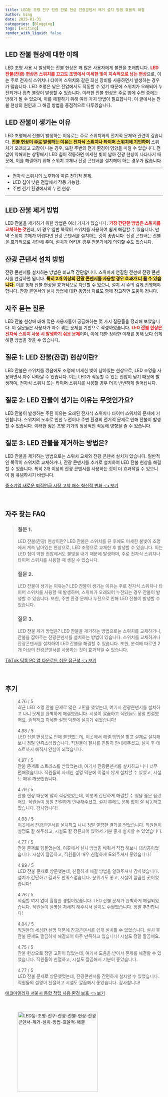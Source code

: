 ```yaml
---
title: LED등 조명 전구 잔광 잔불 현상 잔광콘덴서 제거 설치 방법 효율적 해결
author: bing
date: 2025-01-31
categories: [Blogging]
tags: [writing]
render_with_liquid: false
---
```



<h2 id='led_잔불_현상'>LED 잔불 현상에 대한 이해</h2>

<p>LED 조명 사용 시 발생하는 잔불 현상은 꽤 많은 사용자에게 불편을 초래합니다. <b><span style="color: #ee2323;">LED 잔불(잔광) 현상은 스위치를 끄고도 조명에서 미세한 빛이 지속적으로 남는 현상</span></b>으로, 이는 주로 전자식 스위치나 타이머 스위치와 같은 최신 장비를 사용하면서 발생하는 경우가 많습니다. LED 조명은 낮은 전압에서도 작동할 수 있기 때문에 스위치가 오래되어 누전되거나 접촉 불량이 발생할 수 있습니다. 이러한 잔불 현상은 주로 밤에 수면 중에는 방해가 될 수 있으며, 이를 해결하기 위해 여러 가지 방법이 필요합니다. 이 글에서는 잔불 현상의 원인과 그 해결 방법을 중점적으로 다루겠습니다.</p>

<h2 id='led_잔불_원인'>LED 잔불이 생기는 이유</h2>

<p>LED 조명에서 잔불이 발생하는 이유로는 주로 스위치와의 전기적 문제와 관련이 깊습니다. <b><span style="background-color: #ffe066;">잔불 현상이 주로 발생하는 이유는 전자식 스위치나 타이머 스위치에 기인하며</span></b> 스위치가 오래되고 고장이 나는 경우, 또한 주변의 전기 환경이 영향을 미칠 수 있습니다. 전압이 약해지는 상황에서 LED 칩이 작동하면 미세한 빛이 남아 잔광 현상이 나타나기 때문에, 이를 해결하기 위해 스위치 교체나 잔광 콘덴서를 설치해야 하는 경우가 많습니다.</p>

<hr />

<ul>
    <li>전자식 스위치의 노후화에 따른 전기적 문제.</li>
    <li>LED 칩이 낮은 전압에서 작동 가능함.</li>
    <li>주변 전기 환경에서의 누전 현상.</li>
</ul>

<hr />

<h2 id='잔불_제거_방법'>LED 잔불 제거 방법</h2>

<p>LED 잔불을 제거하기 위한 방법은 여러 가지가 있습니다. <b><span style="color: #ee2323;">가장 간단한 방법은 스위치를 교체하는 것</span></b>인데, 이 경우 일반 똑딱이 스위치를 사용하여 쉽게 해결할 수 있습니다. 만약 스위치 교체가 어렵다면 잔광 콘덴서를 설치하는 것이 좋습니다. 잔광 콘덴서는 잔불을 효과적으로 차단해 주며, 설치가 어려운 경우 전문가에게 의뢰할 수도 있습니다.</p>

<h2 id='잔광_콘덴서_설치'>잔광 콘덴서 설치 방법</h2>

<p>잔광 콘덴서를 설치하는 방법은 비교적 간단합니다. 스위치에 연결된 전선에 잔광 콘덴서를 연결하면 됩니다. <b><span style="background-color: #ffe066;">특히 2개 이상의 잔광 콘덴서를 사용할 경우 효과가 더 클 수 있습니다.</span></b> 이를 통해 잔불 현상을 효과적으로 차단할 수 있으니, 설치 시 주의 깊게 진행해야 합니다. 잔광 콘덴서의 설치 방법에 대한 동영상 자료도 함께 참고하면 도움이 됩니다.</p>

<h2 id='자주_묻는_질문'>자주 묻는 질문</h2>

<p>LED 잔불 현상에 대해 많은 사용자들이 궁금해하는 몇 가지 질문들을 정리해 보았습니다. 이 질문들은 사용자가 자주 겪는 문제를 기반으로 작성하였습니다. <b><span style="color: #ee2323;">LED 잔불 현상은 전자식 스위치 사용 시 발생하기 쉬운 문제</span></b>이며, 이에 대한 정확한 이해를 통해 보다 쉽게 해결 방법을 찾을 수 있습니다.</p>

<h2 id='질문_1'>질문 1: LED 잔불(잔광) 현상이란?</h2>

<p>LED 잔불은 스위치를 껐음에도 조명에 미세한 빛이 남아있는 현상으로, LED 조명을 사용하면서 자주 나타날 수 있습니다. 이는 LED가 작동할 수 있는 전압이 낮기 때문에 발생하며, 전자식 스위치 또는 타이머 스위치를 사용할 경우 더욱 빈번하게 일어납니다.</p>

<h2 id='질문_2'>질문 2: LED 잔불이 생기는 이유는 무엇인가요?</h2>

<p>LED 잔불이 발생하는 주된 이유는 오래된 전자식 스위치나 타이머 스위치의 문제에 기인합니다. 스위치의 노후로 인한 누전이나 주변 환경의 전기적 문제로 인해 잔불이 발생할 수 있습니다. 이러한 점은 조명 기기의 정상적인 작동에 영향을 줄 수 있습니다.</p>

<h2 id='질문_3'>질문 3: LED 잔불을 제거하는 방법은?</h2>

<p>LED 잔불을 제거하는 방법으로는 스위치 교체와 잔광 콘덴서 설치가 있습니다. 일반적인 똑딱이 스위치로 교체하거나, 잔광 콘덴서를 추가로 설치하여 LED 잔불 현상을 해결할 수 있습니다. 특히 2개 이상의 잔광 콘덴서를 사용하는 것이 더 효과적일 수 있으니 이 점 유념하시기 바랍니다.</p>


<p><a class="click-button" title="중소기업 새로운 퇴직연금 시장 고착 해소 혁신적 변화" href="https://aptwhite.github.io/posts/%EC%A4%91%EC%86%8C%EA%B8%B0%EC%97%85-%EC%83%88%EB%A1%9C%EC%9A%B4-%ED%87%B4%EC%A7%81%EC%97%B0%EA%B8%88-%EC%8B%9C%EC%9E%A5-%EA%B3%A0%EC%B0%A9-%ED%95%B4%EC%86%8C-%ED%98%81%EC%8B%A0%EC%A0%81-%EB%B3%80%ED%99%94/" rel="dofollow">중소기업 새로운 퇴직연금 시장 고착 해소 혁신적 변화 👈 보기</a></p><br>
<h2 id='자주_찾는_FAQ'>자주 찾는 FAQ</h2>
<div itemscope="" itemtype="https://schema.org/FAQPage"> 
<blockquote> 
<div itemscope="" itemprop="mainEntity" itemtype="https://schema.org/Question"> 
<h3 itemprop="name">질문 1.</h3> 
<div itemscope="" itemprop="acceptedAnswer" itemtype="https://schema.org/Answer"> 
<span itemprop="text"> 
<p>LED 잔불(잔광) 현상이란? LED 잔불은 스위치를 끈 후에도 미세한 불빛이 조명에서 계속 남아있는 현상으로, LED 조명으로 교체한 후 발생할 수 있습니다. 이는 LED 칩이 약한 전압에서도 불빛을 내기 때문에 발생하며, 주로 전자식 스위치나 타이머 스위치를 사용할 때 생길 수 있습니다.</p> 
</span> 
</div> 
</div> 

<div itemscope="" itemprop="mainEntity" itemtype="https://schema.org/Question"> 
<h3 itemprop="name">질문 2.</h3> 
<div itemscope="" itemprop="acceptedAnswer" itemtype="https://schema.org/Answer"> 
<span itemprop="text"> 
<p>LED 잔불이 생기는 이유는? LED 잔불이 생기는 이유는 주로 전자식 스위치나 타이머 스위치를 사용할 때 발생하며, 스위치가 오래되어 누전되는 경우 잔불이 발생할 수 있습니다. 또한, 주변 환경 문제나 누전으로 인해 LED 잔불이 발생할 수 있습니다.</p> 
</span> 
</div> 
</div> 

<div itemscope="" itemprop="mainEntity" itemtype="https://schema.org/Question"> 
<h3 itemprop="name">질문 3.</h3> 
<div itemscope="" itemprop="acceptedAnswer" itemtype="https://schema.org/Answer"> 
<span itemprop="text"> 
<p>LED 잔불 제거 방법은? LED 잔불을 제거하는 방법으로는 스위치를 교체하거나, 잔불을 잡아주는 잔광콘덴서를 설치하는 방법이 있습니다. 스위치를 교체하거나 잔광콘덴서를 설치하여 LED 잔불을 해결할 수 있습니다. 또한, 분석에 따르면 2개 이상의 잔광콘덴서를 사용하는 것이 효과적일 수 있습니다.</p> 
</span> 
</div> 
</div> 
</blockquote> 
</div>
<p><a class="click-button" title="TikTok 틱톡 PC 앱 다운로드 쉬운 접근성" href="https://aptwhite.github.io/posts/TikTok-%ED%8B%B1%ED%86%A1-PC-%EC%95%B1-%EB%8B%A4%EC%9A%B4%EB%A1%9C%EB%93%9C-%EC%89%AC%EC%9A%B4-%EC%A0%91%EA%B7%BC%EC%84%B1/" rel="dofollow">TikTok 틱톡 PC 앱 다운로드 쉬운 접근성 👈 보기</a></p><br>
<h2 id='후기'>후기</h2>
<div itemscope itemtype="https://schema.org/Product">
  <blockquote>
  <div itemprop="review" itemscope itemtype="https://schema.org/Review">
      <div itemprop="reviewRating" itemscope itemtype="https://schema.org/Rating"> <span itemprop="ratingValue">4.76</span> / <span itemprop="bestRating">5</span> </div>
      <span itemprop="reviewBody">최근 LED 조명 잔불 문제로 많은 고민을 했었는데, 여기서 잔광콘덴서를 설치하고 나니 문제를 완벽하게 해결했습니다. 시설이 깔끔하고 직원들도 정말 친절했어요. 솔직하고 자세한 설명 덕분에 설치가 쉬웠습니다!</span>
  </div>
  <br>
  <div itemprop="review" itemscope itemtype="https://schema.org/Review">
      <div itemprop="reviewRating" itemscope itemtype="https://schema.org/Rating"> <span itemprop="ratingValue">4.88</span> / <span itemprop="bestRating">5</span> </div>
      <span itemprop="reviewBody">LED 잔불 현상으로 인해 불편했는데, 이곳에서 해결 방법을 찾고 실제로 설치해보니 정말 만족스러웠습니다. 직원들이 절차를 친절히 안내해주셨고, 설치 후 테스트까지 해줘서 안심이 되었습니다.</span>
  </div>
  <br>
  <div itemprop="review" itemscope itemtype="https://schema.org/Review">
      <div itemprop="reviewRating" itemscope itemtype="https://schema.org/Rating"> <span itemprop="ratingValue">4.97</span> / <span itemprop="bestRating">5</span> </div>
      <span itemprop="reviewBody">잔불 문제로 스트레스를 받았었는데, 여기서 잔광콘덴서를 설치하고 나니 너무 편해졌습니다. 직원들의 자세한 설명 덕분에 어렵지 않게 설치할 수 있었고, 시설도 매우 깨끗했습니다.</span>
  </div>
  <br>
  <div itemprop="review" itemscope itemtype="https://schema.org/Review">
      <div itemprop="reviewRating" itemscope itemtype="https://schema.org/Rating"> <span itemprop="ratingValue">4.79</span> / <span itemprop="bestRating">5</span> </div>
      <span itemprop="reviewBody">잔불 현상 때문에 많이 걱정했었는데, 이렇게 간단하게 해결할 수 있을 줄은 몰랐어요. 직원들이 정말 친절하게 안내해주셨고, 설치 후에도 문제 없이 잘 작동하고 있습니다. 감사합니다!</span>
  </div>
  <br>
  <div itemprop="review" itemscope itemtype="https://schema.org/Review">
      <div itemprop="reviewRating" itemscope itemtype="https://schema.org/Rating"> <span itemprop="ratingValue">4.98</span> / <span itemprop="bestRating">5</span> </div>
      <span itemprop="reviewBody">이곳에서 잔광콘덴서를 설치하고 나니 정말 깔끔한 결과를 얻었습니다. 직원들이 설명도 잘 해주셨고, 시설도 잘 정돈되어 있어서 기분 좋게 설치할 수 있었습니다.</span>
  </div>
  <br>
  <div itemprop="review" itemscope itemtype="https://schema.org/Review">
      <div itemprop="reviewRating" itemscope itemtype="https://schema.org/Rating"> <span itemprop="ratingValue">4.77</span> / <span itemprop="bestRating">5</span> </div>
      <span itemprop="reviewBody">잔불 문제로 힘들었는데, 이곳에서 설치 방법을 배워서 직접 해보니 대성공이었습니다. 시설이 깔끔하고, 직원들이 매우 친절하게 도와주셔서 좋았습니다!</span>
  </div>
  <br>
  <div itemprop="review" itemscope itemtype="https://schema.org/Review">
      <div itemprop="reviewRating" itemscope itemtype="https://schema.org/Rating"> <span itemprop="ratingValue">4.99</span> / <span itemprop="bestRating">5</span> </div>
      <span itemprop="reviewBody">LED 잔불 문제로 방문했는데, 친절하게 해결 방법을 알려주셔서 감사했습니다. 설치가 간단하고 결과도 만족스럽습니다. 분위기도 좋고, 시설이 깔끔한 곳이었습니다!</span>
  </div>
  <br>
  <div itemprop="review" itemscope itemtype="https://schema.org/Review">
      <div itemprop="reviewRating" itemscope itemtype="https://schema.org/Rating"> <span itemprop="ratingValue">4.76</span> / <span itemprop="bestRating">5</span> </div>
      <span itemprop="reviewBody">의심할 여지 없이 훌륭한 경험이었습니다. LED 잔불 문제가 완벽하게 해결되었습니다. 직원들이 설명을 자세히 해주셔서 설치도 수월했습니다. 정말 추천합니다!</span>
  </div>
  <br>
  <div itemprop="review" itemscope itemtype="https://schema.org/Review">
      <div itemprop="reviewRating" itemscope itemtype="https://schema.org/Rating"> <span itemprop="ratingValue">4.84</span> / <span itemprop="bestRating">5</span> </div>
      <span itemprop="reviewBody">직원들의 세심한 설명 덕분에 잔광콘덴서를 쉽게 설치할 수 있었습니다. 설치 후 잔불 문제도 깔끔하게 해결되어 아주 만족하고 있습니다! 시설도 정말 깔끔해요.</span>
  </div>
  <br>
  <div itemprop="review" itemscope itemtype="https://schema.org/Review">
      <div itemprop="reviewRating" itemscope itemtype="https://schema.org/Rating"> <span itemprop="ratingValue">4.75</span> / <span itemprop="bestRating">5</span> </div>
      <span itemprop="reviewBody">잔불 현상으로 정말 고민이 많았는데, 여기서 도움을 받아서 문제를 해결할 수 있었습니다. 직원들이 친절하고, 시설도 깔끔해서 기분이 좋았습니다.</span>
  </div>
  <br>
  <div itemprop="review" itemscope itemtype="https://schema.org/Review">
      <div itemprop="reviewRating" itemscope itemtype="https://schema.org/Rating"> <span itemprop="ratingValue">4.77</span> / <span itemprop="bestRating">5</span> </div>
      <span itemprop="reviewBody">LED 잔불 문제로 방문했었는데, 잔광콘덴서를 간편하게 설치할 수 있었습니다. 직원들의 설명이 친절하고 시설도 깔끔해서 좋았습니다. 감사합니다!</span>
  </div>
  </blockquote>
</div>
<p><a class="click-button" title="에코마일리지 서울시 통합 적립 사용 환경 보호" href="https://aptwhite.github.io/posts/%EC%97%90%EC%BD%94%EB%A7%88%EC%9D%BC%EB%A6%AC%EC%A7%80-%EC%84%9C%EC%9A%B8%EC%8B%9C-%ED%86%B5%ED%95%A9-%EC%A0%81%EB%A6%BD-%EC%82%AC%EC%9A%A9-%ED%99%98%EA%B2%BD-%EB%B3%B4%ED%98%B8/" rel="dofollow">에코마일리지 서울시 통합 적립 사용 환경 보호 👈 보기</a></p><br>
<figure class="image"><img src="https://aptwhite.github.io/assets/img/thumbnail/LED등-조명-전구-잔광-잔불-현상-잔광콘덴서-제거-설치-방법-효율적-해결.webp" alt="LED등-조명-전구-잔광-잔불-현상-잔광콘덴서-제거-설치-방법-효율적-해결" width="256" height="256"></figure>